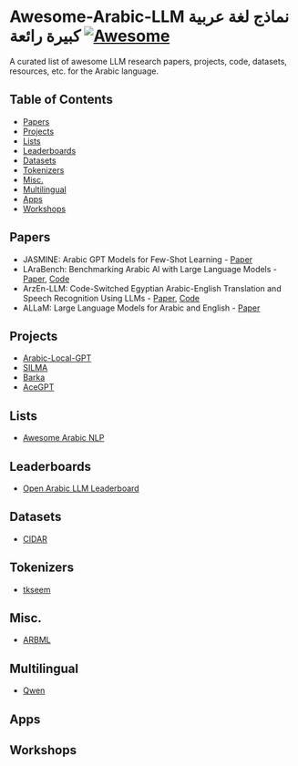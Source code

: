 # Awesome-Arabic-LLM نماذج لغة عربية كبيرة رائعة [![Awesome](https://awesome.re/badge.svg)](https://awesome.re)
A curated list of awesome LLM research papers, projects, code, datasets, resources, etc. for the  Arabic language.


## Table of Contents

- [Papers](#papers)
- [Projects](#projects)
- [Lists](#lists)
- [Leaderboards](#leaderboards)
- [Datasets](#datasets)
- [Tokenizers](#tokenizers)
- [Misc.](#misc.)
- [Multilingual](multilingual)
- [Apps](#apps)
- [Workshops](#workshops)



## Papers
- JASMINE: Arabic GPT Models for Few-Shot Learning - [Paper](https://arxiv.org/pdf/2212.10755)
- LAraBench: Benchmarking Arabic AI with Large Language Models - [Paper](https://arxiv.org/pdf/2305.14982), [Code](https://github.com/qcri/LLMeBench)
- ArzEn-LLM: Code-Switched Egyptian Arabic-English Translation and Speech Recognition Using LLMs - [Paper](https://arxiv.org/abs/2406.18120), [Code](https://github.com/ahmedheakl/arazn-llm)
- ALLaM: Large Language Models for Arabic and English - [Paper](https://arxiv.org/abs/2407.15390)



## Projects
- [Arabic-Local-GPT](https://github.com/minar09/arabic-local-gpt)
- [SILMA](https://huggingface.co/silma-ai/SILMA-9B-Instruct-v1.0)
- [Barka](https://huggingface.co/Slim205/Barka-9b-it-v02)
- [AceGPT](https://github.com/FreedomIntelligence/AceGPT)




## Lists
- [Awesome Arabic NLP](https://github.com/Curated-Awesome-Lists/awesome-arabic-nlp)



## Leaderboards
- [Open Arabic LLM Leaderboard](https://huggingface.co/spaces/OALL/Open-Arabic-LLM-Leaderboard)



## Datasets
- [CIDAR](https://github.com/ARBML/CIDAR)



## Tokenizers
- [tkseem](https://github.com/ARBML/tkseem)
  


## Misc.
- [ARBML](https://github.com/ARBML)



## Multilingual
- [Qwen](https://github.com/QwenLM/Qwen)



## Apps


## Workshops

